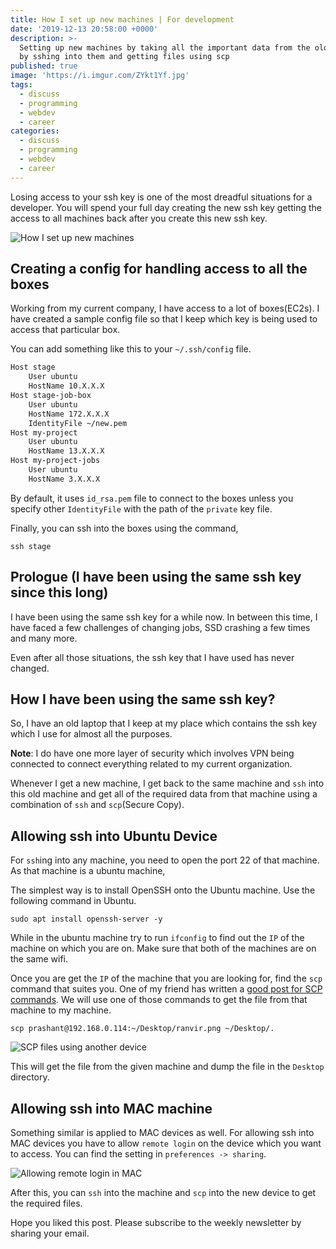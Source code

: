 ```yaml
---
title: How I set up new machines | For development
date: '2019-12-13 20:58:00 +0000'
description: >-
  Setting up new machines by taking all the important data from the old machines
  by sshing into them and getting files using scp
published: true
image: 'https://i.imgur.com/ZYkt1Yf.jpg'
tags:
  - discuss
  - programming
  - webdev
  - career
categories:
  - discuss
  - programming
  - webdev
  - career
---
```

Losing access to your ssh key is one of the most dreadful situations for a developer. You will spend your full day creating the new ssh key getting the access to all machines back after you create this new ssh key.

![How I set up new machines](https://i.imgur.com/ZYkt1Yf.jpg "How I set up new machines")

## Creating a config for handling access to all the boxes

Working from my current company, I have access to a lot of boxes(EC2s). I have created a sample config file so that I keep which key is being used to access that particular box.

You can add something like this to your `~/.ssh/config` file.

```bash
Host stage
    User ubuntu
    HostName 10.X.X.X
Host stage-job-box
    User ubuntu
    HostName 172.X.X.X
    IdentityFile ~/new.pem
Host my-project
    User ubuntu
    HostName 13.X.X.X
Host my-project-jobs
    User ubuntu
    HostName 3.X.X.X
```

By default, it uses `id_rsa.pem` file to connect to the boxes unless you specify other `IdentityFile` with the path of the `private` key file.

Finally, you can ssh into the boxes using the command,

`ssh stage`

## Prologue (I have been using the same ssh key since this long)

I have been using the same ssh key for a while now. In between this time, I have faced a few challenges of changing jobs, SSD crashing a few times and many more.

Even after all those situations, the ssh key that I have used has never changed.

## How I have been using the same ssh key?

So, I have an old laptop that I keep at my place which contains the ssh key which I use for almost all the purposes.

**Note**: I do have one more layer of security which involves VPN being connected to connect everything related to my current organization.

Whenever I get a new machine, I get back to the same machine and `ssh` into this old machine and get all of the required data from that machine using a combination of `ssh` and `scp`(Secure Copy).

## Allowing ssh into Ubuntu Device

For `ssh`ing into any machine, you need to open the port 22 of that machine. As that machine is a ubuntu machine,

The simplest way is to install OpenSSH onto the Ubuntu machine. Use the following command in Ubuntu.

`sudo apt install openssh-server -y`

While in the ubuntu machine try to run `ifconfig` to find out the `IP` of the machine on which you are on. Make sure that both of the machines are on the same wifi.

Once you are get the `IP` of the machine that you are looking for, find the `scp` command that suites you. One of my friend has written a [good post for SCP commands](https://sharmapacific.in/securely-transfer-files-from-slash-to-a-remote-server-using-scp/). We will use one of those commands to get the file from that machine to my machine.

`scp prashant@192.168.0.114:~/Desktop/ranvir.png ~/Desktop/.`

![SCP files using another device](https://i.imgur.com/w9AkV79.jpg "SCP files using another device")

This will get the file from the given machine and dump the file in the `Desktop` directory.

## Allowing ssh into MAC machine

Something similar is applied to MAC devices as well. For allowing ssh into MAC devices you have to allow `remote login` on the device which you want to access. You can find the setting in `preferences -> sharing`.

![Allowing remote login in MAC](https://i.imgur.com/banssOS.jpg "Allowing remote login in MAC")

After this, you can `ssh` into the machine and `scp` into the new device to get the required files.

Hope you liked this post. Please subscribe to the weekly newsletter by sharing your email.
